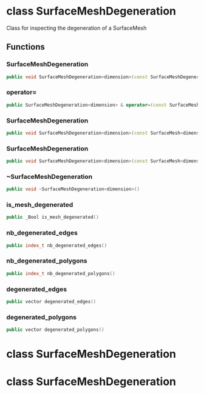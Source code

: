 # class SurfaceMeshDegeneration


 Class for inspecting the degeneration of a SurfaceMesh



## Functions

### SurfaceMeshDegeneration

```cpp
public void SurfaceMeshDegeneration<dimension>(const SurfaceMeshDegeneration<dimension> & )
```


### operator=

```cpp
public SurfaceMeshDegeneration<dimension> & operator=(const SurfaceMeshDegeneration<dimension> & )
```


### SurfaceMeshDegeneration

```cpp
public void SurfaceMeshDegeneration<dimension>(const SurfaceMesh<dimension> & mesh)
```


### SurfaceMeshDegeneration

```cpp
public void SurfaceMeshDegeneration<dimension>(const SurfaceMesh<dimension> & mesh, _Bool verbose)
```


### ~SurfaceMeshDegeneration

```cpp
public void ~SurfaceMeshDegeneration<dimension>()
```


### is_mesh_degenerated

```cpp
public _Bool is_mesh_degenerated()
```


### nb_degenerated_edges

```cpp
public index_t nb_degenerated_edges()
```


### nb_degenerated_polygons

```cpp
public index_t nb_degenerated_polygons()
```


### degenerated_edges

```cpp
public vector degenerated_edges()
```


### degenerated_polygons

```cpp
public vector degenerated_polygons()
```




# class SurfaceMeshDegeneration

# class SurfaceMeshDegeneration

